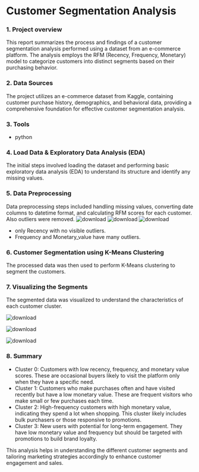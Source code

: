 # Customer Segmentation Analysis 

### 1. Project overview 
This report summarizes the process and findings of a customer segmentation analysis performed using a dataset from an e-commerce platform. The analysis employs the RFM (Recency, Frequency, Monetary) model to categorize customers into distinct segments based on their purchasing behavior.

### 2. Data Sources
The project utilizes an e-commerce dataset from Kaggle, containing customer purchase history, demographics, and behavioral data, providing a comprehensive foundation for effective customer segmentation analysis.

### 3. Tools
- python
  
### 4. Load Data & Exploratory Data Analysis (EDA)
The initial steps involved loading the dataset and performing basic exploratory data analysis (EDA) to understand its structure and identify any missing values.

### 5. Data Preprocessing
Data preprocessing steps included handling missing values, converting date columns to datetime format, and calculating RFM scores for each customer.
Also outliers were removed.
![download](https://github.com/user-attachments/assets/80b035cb-6c94-470e-b558-f6a333293c90)
![download](https://github.com/user-attachments/assets/125080e0-46c0-4d77-8775-5ecd31565a6e)
![download](https://github.com/user-attachments/assets/baef4aa3-7c7b-4f6d-a720-6672f5f5406d)
 - only Recency with no visible outliers.
 - Frequency and Monetary_value have many outliers.

### 6. Customer Segmentation using K-Means Clustering
The processed data was then used to perform K-Means clustering to segment the customers.

### 7. Visualizing the Segments
The segmented data was visualized to understand the characteristics of each customer cluster.

![download](https://github.com/user-attachments/assets/64890a79-3a72-4e9f-a348-1b2a53808c34)

![download](https://github.com/user-attachments/assets/380dec3c-b611-4330-8730-f2d473ef7b44)

![download](https://github.com/user-attachments/assets/3194ebd2-0344-4aea-a195-738618da22bd)

### 8. Summary

- Cluster 0: Customers with low recency, frequency, and monetary value scores. These are occasional buyers likely to visit the platform only when they have a specific need.
- Cluster 1: Customers who make purchases often and have visited recently but have a low monetary value. These are frequent visitors who make small or few purchases each time.
- Cluster 2: High-frequency customers with high monetary value, indicating they spend a lot when shopping. This cluster likely includes bulk purchasers or those responsive to promotions.
- Cluster 3: New users with potential for long-term engagement. They have low monetary value and frequency but should be targeted with promotions to build brand loyalty.

This analysis helps in understanding the different customer segments and tailoring marketing strategies accordingly to enhance customer engagement and sales.

